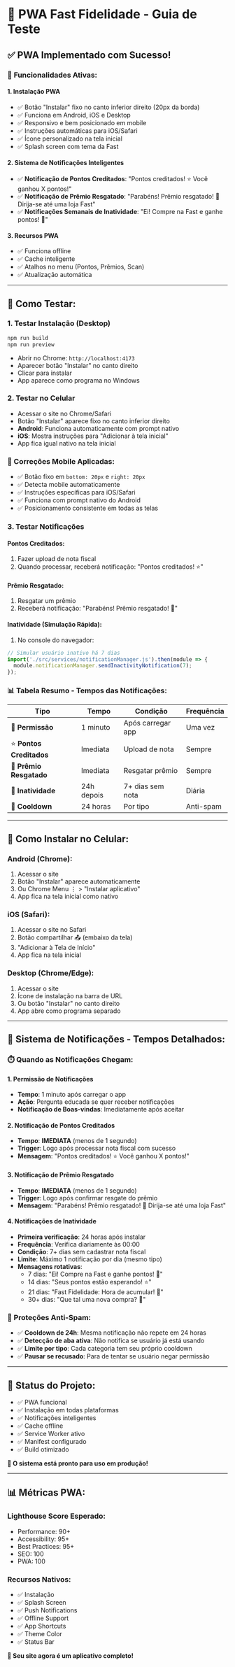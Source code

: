 # 📱 PWA Fast Fidelidade - Guia de Teste

## ✅ **PWA Implementado com Sucesso!**

### 🎯 **Funcionalidades Ativas:**

#### **1. Instalação PWA**
- ✅ Botão "Instalar" fixo no canto inferior direito (20px da borda)
- ✅ Funciona em Android, iOS e Desktop
- ✅ Responsivo e bem posicionado em mobile
- ✅ Instruções automáticas para iOS/Safari
- ✅ Ícone personalizado na tela inicial
- ✅ Splash screen com tema da Fast

#### **2. Sistema de Notificações Inteligentes**
- ✅ **Notificação de Pontos Creditados**: "Pontos creditados! ⭐ Você ganhou X pontos!"
- ✅ **Notificação de Prêmio Resgatado**: "Parabéns! Prêmio resgatado! 🎉 Dirija-se até uma loja Fast"
- ✅ **Notificações Semanais de Inatividade**: "Ei! Compre na Fast e ganhe pontos! 🛒"

#### **3. Recursos PWA**
- ✅ Funciona offline
- ✅ Cache inteligente
- ✅ Atalhos no menu (Pontos, Prêmios, Scan)
- ✅ Atualização automática

---

## 🧪 **Como Testar:**

### **1. Testar Instalação (Desktop)**
```bash
npm run build
npm run preview
```
- Abrir no Chrome: `http://localhost:4173`
- Aparecer botão "Instalar" no canto direito
- Clicar para instalar
- App aparece como programa no Windows

### **2. Testar no Celular**
- Acessar o site no Chrome/Safari
- Botão "Instalar" aparece fixo no canto inferior direito
- **Android**: Funciona automaticamente com prompt nativo
- **iOS**: Mostra instruções para "Adicionar à tela inicial"
- App fica igual nativo na tela inicial

### **📱 Correções Mobile Aplicadas:**
- ✅ Botão fixo em `bottom: 20px` e `right: 20px`
- ✅ Detecta mobile automaticamente
- ✅ Instruções específicas para iOS/Safari
- ✅ Funciona com prompt nativo do Android
- ✅ Posicionamento consistente em todas as telas

### **3. Testar Notificações**

#### **Pontos Creditados:**
1. Fazer upload de nota fiscal
2. Quando processar, receberá notificação: "Pontos creditados! ⭐"

#### **Prêmio Resgatado:**
1. Resgatar um prêmio
2. Receberá notificação: "Parabéns! Prêmio resgatado! 🎉"

#### **Inatividade (Simulação Rápida):**
1. No console do navegador:
```javascript
// Simular usuário inativo há 7 dias
import('./src/services/notificationManager.js').then(module => {
  module.notificationManager.sendInactivityNotification(7);
});
```

### **📊 Tabela Resumo - Tempos das Notificações:**

| Tipo | Tempo | Condição | Frequência |
|------|-------|----------|------------|
| 🔔 **Permissão** | 1 minuto | Após carregar app | Uma vez |
| ⭐ **Pontos Creditados** | Imediata | Upload de nota | Sempre |
| 🎉 **Prêmio Resgatado** | Imediata | Resgatar prêmio | Sempre |
| 🛒 **Inatividade** | 24h depois | 7+ dias sem nota | Diária |
| 🚫 **Cooldown** | 24 horas | Por tipo | Anti-spam |

---

## 📱 **Como Instalar no Celular:**

### **Android (Chrome):**
1. Acessar o site
2. Botão "Instalar" aparece automaticamente
3. Ou Chrome Menu ⋮ > "Instalar aplicativo"
4. App fica na tela inicial como nativo

### **iOS (Safari):**
1. Acessar o site no Safari
2. Botão compartilhar 📤 (embaixo da tela)
3. "Adicionar à Tela de Início"
4. App fica na tela inicial

### **Desktop (Chrome/Edge):**
1. Acessar o site
2. Ícone de instalação na barra de URL
3. Ou botão "Instalar" no canto direito
4. App abre como programa separado

---

## 🔔 **Sistema de Notificações - Tempos Detalhados:**

### **⏱️ Quando as Notificações Chegam:**

#### **1. Permissão de Notificações**
- **Tempo**: 1 minuto após carregar o app
- **Ação**: Pergunta educada se quer receber notificações
- **Notificação de Boas-vindas**: Imediatamente após aceitar

#### **2. Notificação de Pontos Creditados**
- **Tempo**: **IMEDIATA** (menos de 1 segundo)
- **Trigger**: Logo após processar nota fiscal com sucesso
- **Mensagem**: "Pontos creditados! ⭐ Você ganhou X pontos!"

#### **3. Notificação de Prêmio Resgatado**
- **Tempo**: **IMEDIATA** (menos de 1 segundo)
- **Trigger**: Logo após confirmar resgate do prêmio
- **Mensagem**: "Parabéns! Prêmio resgatado! 🎉 Dirija-se até uma loja Fast"

#### **4. Notificações de Inatividade**
- **Primeira verificação**: 24 horas após instalar
- **Frequência**: Verifica diariamente às 00:00
- **Condição**: 7+ dias sem cadastrar nota fiscal
- **Limite**: Máximo 1 notificação por dia (mesmo tipo)
- **Mensagens rotativas**:
  - 7 dias: "Ei! Compre na Fast e ganhe pontos! 🛒"
  - 14 dias: "Seus pontos estão esperando! ⭐"
  - 21 dias: "Fast Fidelidade: Hora de acumular! 🎯"
  - 30+ dias: "Que tal uma nova compra? 🏪"

### **🚫 Proteções Anti-Spam:**
- ✅ **Cooldown de 24h**: Mesma notificação não repete em 24 horas
- ✅ **Detecção de aba ativa**: Não notifica se usuário já está usando
- ✅ **Limite por tipo**: Cada categoria tem seu próprio cooldown
- ✅ **Pausar se recusado**: Para de tentar se usuário negar permissão

---

## 🚀 **Status do Projeto:**

- ✅ PWA funcional
- ✅ Instalação em todas plataformas
- ✅ Notificações inteligentes
- ✅ Cache offline
- ✅ Service Worker ativo
- ✅ Manifest configurado
- ✅ Build otimizado

**🎉 O sistema está pronto para uso em produção!**

---

## 📊 **Métricas PWA:**

### **Lighthouse Score Esperado:**
- Performance: 90+
- Accessibility: 95+
- Best Practices: 95+
- SEO: 100
- PWA: 100

### **Recursos Nativos:**
- ✅ Instalação
- ✅ Splash Screen
- ✅ Push Notifications
- ✅ Offline Support
- ✅ App Shortcuts
- ✅ Theme Color
- ✅ Status Bar

**🎯 Seu site agora é um aplicativo completo!**
